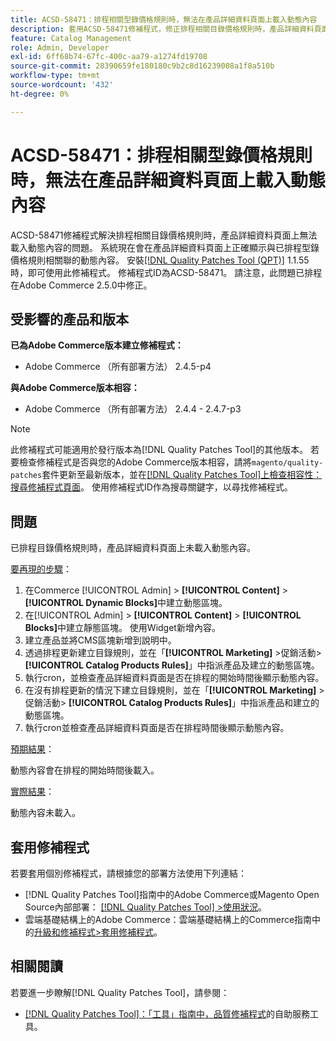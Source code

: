 ```yaml
---
title: ACSD-58471：排程相關型錄價格規則時，無法在產品詳細資料頁面上載入動態內容
description: 套用ACSD-58471修補程式，修正排程相關目錄價格規則時，產品詳細資料頁面上無法載入動態內容的Adobe Commerce問題。
feature: Catalog Management
role: Admin, Developer
exl-id: 6ff68b74-67fc-400c-aa79-a1274fd19708
source-git-commit: 28390659fe180180c9b2c8d16239008a1f8a510b
workflow-type: tm+mt
source-wordcount: '432'
ht-degree: 0%

---
```


# ACSD-58471：排程相關型錄價格規則時，無法在產品詳細資料頁面上載入動態內容

ACSD-58471修補程式解決排程相關目錄價格規則時，產品詳細資料頁面上無法載入動態內容的問題。 系統現在會在產品詳細資料頁面上正確顯示與已排程型錄價格規則相關聯的動態內容。 安裝[[!DNL Quality Patches Tool (QPT)]](/help/tools/quality-patches-tool/quality-patches-tool-to-self-serve-quality-patches.md) 1.1.55時，即可使用此修補程式。 修補程式ID為ACSD-58471。 請注意，此問題已排程在Adobe Commerce 2.5.0中修正。

## 受影響的產品和版本

**已為Adobe Commerce版本建立修補程式：**
* Adobe Commerce （所有部署方法） 2.4.5-p4

**與Adobe Commerce版本相容：**
* Adobe Commerce （所有部署方法） 2.4.4 - 2.4.7-p3

>[!NOTE]
>
>此修補程式可能適用於發行版本為[!DNL Quality Patches Tool]的其他版本。 若要檢查修補程式是否與您的Adobe Commerce版本相容，請將`magento/quality-patches`套件更新至最新版本，並在[[!DNL Quality Patches Tool]上檢查相容性：搜尋修補程式頁面](https://experienceleague.adobe.com/tools/commerce-quality-patches/index.html?lang=zh-Hant)。 使用修補程式ID作為搜尋關鍵字，以尋找修補程式。

## 問題

已排程目錄價格規則時，產品詳細資料頁面上未載入動態內容。

<u>要再現的步驟</u>：

1. 在Commerce [!UICONTROL Admin] > **[!UICONTROL Content]** > **[!UICONTROL Dynamic Blocks]**&#x200B;中建立動態區塊。
1. 在[!UICONTROL Admin] > **[!UICONTROL Content]** > **[!UICONTROL Blocks]**&#x200B;中建立靜態區塊。 使用Widget新增內容。
1. 建立產品並將CMS區塊新增到說明中。
1. 透過排程更新建立目錄規則，並在「**[!UICONTROL Marketing]** >促銷活動> **[!UICONTROL Catalog Products Rules]**」中指派產品及建立的動態區塊。
1. 執行cron，並檢查產品詳細資料頁面是否在排程的開始時間後顯示動態內容。
1. 在沒有排程更新的情況下建立目錄規則，並在「**[!UICONTROL Marketing]** >促銷活動> **[!UICONTROL Catalog Products Rules]**」中指派產品和建立的動態區塊。
1. 執行cron並檢查產品詳細資料頁面是否在排程時間後顯示動態內容。


<u>預期結果</u>：

動態內容會在排程的開始時間後載入。

<u>實際結果</u>：

動態內容未載入。

## 套用修補程式

若要套用個別修補程式，請根據您的部署方法使用下列連結：

* [!DNL Quality Patches Tool]指南中的Adobe Commerce或Magento Open Source內部部署： [[!DNL Quality Patches Tool] >使用狀況](/help/tools/quality-patches-tool/usage.md)。
* 雲端基礎結構上的Adobe Commerce：雲端基礎結構上的Commerce指南中的[升級和修補程式>套用修補程式](https://experienceleague.adobe.com/docs/commerce-cloud-service/user-guide/develop/upgrade/apply-patches.html?lang=zh-Hant)。


## 相關閱讀

若要進一步瞭解[!DNL Quality Patches Tool]，請參閱：

* [[!DNL Quality Patches Tool]：「工具」指南中，品質修補程式](/help/tools/quality-patches-tool/quality-patches-tool-to-self-serve-quality-patches.md)的自助服務工具。
